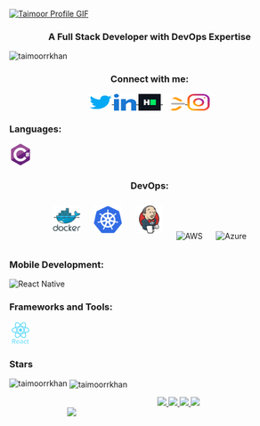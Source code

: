 <a href="https://github.com/taimooorr">![Taimoor Profile GIF](./assets/name.gif)</a>

<h3 align="center"> A Full Stack Developer with DevOps Expertise </h3>

<!-- Add profile views and GitHub profile trophy -->
<p align="left"> 
  <img src="https://komarev.com/ghpvc/?username=taimoorrkhan&label=Profile%20views&color=0e75b6&style=flat" alt="taimoorrkhan" />
</p>



<!-- Add a "Connect with me" section with icons and links -->
<h3 align="center">Connect with me:</h3>
<p align="center">
  <a href="https://twitter.com/taimoorrkhan" target="blank">
    <img align="center" src="https://raw.githubusercontent.com/teamedwardforever/Readme-Generator/71f25dd8b98329b168142a6b782a107b75eab178/svg/Social/twitter.svg" alt="taimoorrkhan" height="30" width="40" />
  </a>
  <a href="https://linkedin.com/in/taimoorrkhan" target="blank">
    <img align="center" src="https://raw.githubusercontent.com/teamedwardforever/Readme-Generator/71f25dd8b98329b168142a6b782a107b75eab178/svg/Social/linked-in-alt.svg" alt="taimoorrkhan" height="30" width="40" />
  </a>
  <a href="https://www.hackerrank.com/taimooor" target="blank">
    <img align="center" src="https://raw.githubusercontent.com/teamedwardforever/Readme-Generator/71f25dd8b98329b168142a6b782a107b75eab178/svg/Social/hackerrank.svg" alt="taimooor" height="30" width="40" />
  </a>
  <a href="https://www.leetcode.com/taimooor" target="blank">
    <img align="center" src="https://raw.githubusercontent.com/teamedwardforever/Readme-Generator/71f25dd8b98329b168142a6b782a107b75eab178/svg/Social/leet-code.svg" alt="taimooor" height="30" width="40" />
  </a>
  <a href="https://instagram.com/taimoorrkhann" target="blank">
    <img align="center" src="https://raw.githubusercontent.com/teamedwardforever/Readme-Generator/71f25dd8b98329b168142a6b782a107b75eab178/svg/Social/instagram.svg" alt="taimoorrkhann" height="30" width="40" />
  </a>
</p>

<!-- Add a "Languages" section with icons -->
<h3 align="left">Languages:</h3>
<p align="left">
  <img src="https://raw.githubusercontent.com/teamedwardforever/Readme-Generator/71f25dd8b98329b168142a6b782a107b75eab178/svg/Skills/Languages/csharp-original.svg" alt="Csharp" width="40" height="40"/>
  <!-- Add more icons for your languages here -->
</p>

<!-- Add a "DevOps" section with icons -->

<h3 align="center">DevOps:</h3>
<p align="center">
  <img src="https://raw.githubusercontent.com/teamedwardforever/Readme-Generator/71f25dd8b98329b168142a6b782a107b75eab178/svg/Skills/Devops/docker-original-wordmark.svg" alt="Docker" width="50" height="50" style="padding: 10px;"/>
  <img src="https://raw.githubusercontent.com/teamedwardforever/Readme-Generator/main/svg/Skills/Devops/kubernetes-icon.svg" alt="Kubernetes" width="50" height="50" style="padding: 10px;"/>
  <img src="https://raw.githubusercontent.com/teamedwardforever/Readme-Generator/main/svg/Skills/Devops/jenkins-icon.svg" alt="Jenkins" width="50" height="50" style="padding: 10px;"/>
  <img src="https://raw.githubusercontent.com/teamedwardforever/Readme-Generator/main/svg/Skills/Devops/aws-original-wordmark.svg" alt="AWS" width="50" height="50" style="padding: 10px;"/>
  <img src="https://raw.githubusercontent.com/teamedwardforever/Readme-Generator/main/svg/Skills/Devops/azure-icon.svg" alt="Azure" width="50" height="50" style="padding: 10px;"/>
</p>


<!-- Add a "Mobile Development" section with icons -->
<h3 align="left">Mobile Development:</h3>
<p align="left">
  <img src="https://raw.githubusercontent.com/teamedwardforever/Readme-Generator/71f25dd8b98329b168142a6b782a107b75eab178/svg/Skills/Mobile/react-native-original-wordmark.svg" alt="React Native" width="40" height="40"/>
  <!-- Add more icons for your mobile development tools here -->
</p>

<!-- Add a "Frameworks and Tools" section with icons -->
<h3 align="left">Frameworks and Tools:</h3>
<p align="left">
  <img src="https://raw.githubusercontent.com/teamedwardforever/Readme-Generator/71f25dd8b98329b168142a6b782a107b75eab178/svg/Skills/Frontend/react-original-wordmark.svg" alt="React" width="40" height="40"/>
  <!-- Add more icons for your frameworks and tools here -->
</p>

<!-- Add a "Stars" section with GitHub stats -->
<h3 align="left">Stars</h3>
<p align="left">
  <img align="left" height="180em" src="https://github-readme-stats.vercel.app/api/top-langs/?username=taimoorrkhan&hide_progress=true&theme=transparent" alt="taimoorrkhan" />
</p>

<p>&nbsp;<img align="center" height="180em" src="https://github-readme-stats.vercel.app/api?username=taimoorrkhan&show_icons=true&locale=en&theme=transparent" alt="taimoorrkhan" /></p>
<!-- Add social media badges and links -->
<div align="center"> 
  <a href="https://twitter.com/taimoorrkhan" target="_blank">
    <img src="https://img.shields.io/badge/Twitter-1DA1F2?style=for-the-badge&logo=twitter&logoColor=white" target="_blank" />
  </a>
  <a href="https://www.linkedin.com/in/taimoorrkhan" target="_blank">
    <img src="https://img.shields.io/badge/LinkedIn-0077B5?style=for-the-badge&logo=linkedin&logoColor=white" target="_blank" />
  </a>
  <a href="https://github.com/taimoorrkhan" target="_blank">
    <img src="https://img.shields.io/badge/GitHub-100000?style=for-the-badge&logo=github&logoColor=white" target="_blank" />
  </a>
  <a href="https://instagram.com/taimoorrkhann" target="_blank">
    <img src="https://img.shields.io/badge/Instagram-E4405F?style=for-the-badge&logo=instagram&logoColor=white" target="_blank" />
  </a>
</div>


<img src="https://raw.githubusercontent.com/Trilokia/Trilokia/379277808c61ef204768a61bbc5d25bc7798ccf1/bottom_header.svg" />

